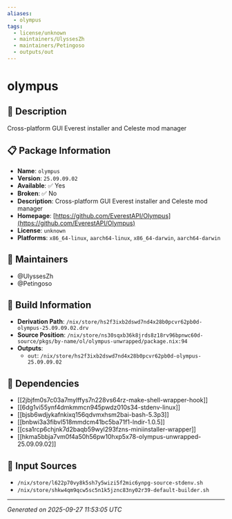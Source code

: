 ```yaml
---
aliases:
  - olympus
tags:
  - license/unknown
  - maintainers/UlyssesZh
  - maintainers/Petingoso
  - outputs/out
---
```


# olympus

## 📝 Description

Cross-platform GUI Everest installer and Celeste mod manager

## 📋 Package Information

- **Name**: `olympus`
- **Version**: `25.09.09.02`
- **Available**: ✅ Yes
- **Broken**: ✅ No
- **Description**: Cross-platform GUI Everest installer and Celeste mod manager
- **Homepage**: [https://github.com/EverestAPI/Olympus](https://github.com/EverestAPI/Olympus)
- **License**: `unknown`
- **Platforms**: `x86_64-linux`, `aarch64-linux`, `x86_64-darwin`, `aarch64-darwin`
## 👥 Maintainers

- @UlyssesZh
- @Petingoso


## 🔧 Build Information

- **Derivation Path**: `/nix/store/hs2f3ixb2dswd7nd4x28b0pcvr62pb0d-olympus-25.09.09.02.drv`
- **Source Position**: `/nix/store/ns30sqxb36k8jrds8z18rv96bpnwc60d-source/pkgs/by-name/ol/olympus-unwrapped/package.nix:94`
- **Outputs**:
  - `out`:  `/nix/store/hs2f3ixb2dswd7nd4x28b0pcvr62pb0d-olympus-25.09.09.02`

## 🔗 Dependencies

- [[2jbjfm0s7c03a7mylffys7n228vs64rz-make-shell-wrapper-hook]]
- [[6dg1vi55ynf4dmkmmcn945pwdz010s34-stdenv-linux]]
- [[bjsb6wdjykafnkixq156qdvmxhsm2bai-bash-5.3p3]]
- [[bnbwi3a3fibvl518mmdcm41bc5ba71f1-lndir-1.0.5]]
- [[csa1rcp6chjnk7d2baqb59wyl293fzns-miniinstaller-wrapper]]
- [[hkma5bbja7vm0f4a50h56pw10hxp5x78-olympus-unwrapped-25.09.09.02]]

## 📁 Input Sources

- `/nix/store/l622p70vy8k5sh7y5wizi5f2mic6ynpg-source-stdenv.sh`
- `/nix/store/shkw4qm9qcw5sc5n1k5jznc83ny02r39-default-builder.sh`

---
*Generated on 2025-09-27 11:53:05 UTC*
